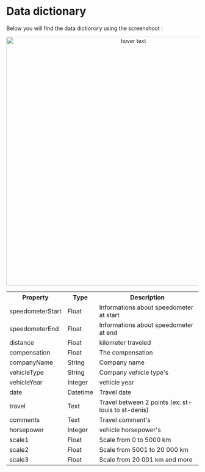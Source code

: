 # Data dictionary

Below you will find the data dictionary using the screenshoot : 

<p align="center">
    <img src="https://github.com/Darylabrador/kilometers_sheet/blob/dataDictionary/ressources.png" width="650" title="hover text">
</p>


<table>
<tr>
    <th>Property</th>
    <th>Type</th>
    <th>Description</th>
</tr>

<tr>
    <td> speedometerStart </td>
    <td> Float </td>
    <td> Informations about speedometer at start </td>
</tr>

<tr>
    <td> speedometerEnd </td>
    <td> Float </td>
    <td> Informations about speedometer at end </td>
</tr>

<tr>
    <td> distance </td>
    <td> Float </td>
    <td> kilometer traveled </td>
</tr>

<tr>
    <td> compensation </td>
    <td> Float </td>
    <td> The compensation </td>
</tr>

<tr>
    <td> companyName </td>
    <td> String </td>
    <td> Company name </td>
</tr>

<tr>
    <td> vehicleType </td>
    <td> String </td>
    <td> Company vehicle type's </td>
</tr>

<tr>
    <td> vehicleYear </td>
    <td> Integer </td>
    <td> vehicle year </td>
</tr>

<tr>
    <td> date </td>
    <td> Datetime </td>
    <td> Travel date </td>
</tr>

<tr>
    <td> travel </td>
    <td> Text </td>
    <td> Travel between 2 points (ex: st-louis to st-denis) </td>
</tr>

<tr>
    <td> comments </td>
    <td> Text </td>
    <td> Travel comment's </td>
</tr>

<tr>
    <td> horsepower </td>
    <td> Integer </td>
    <td> vehicle horsepower's </td>
</tr>

<tr>
    <td> scale1 </td>
    <td> Float </td>
    <td> Scale from 0 to 5000 km </td>
</tr>

<tr>
    <td> scale2 </td>
    <td> Float </td>
    <td> Scale from 5001 to 20 000 km </td>
</tr>

<tr>
    <td> scale3 </td>
    <td> Float </td>
    <td> Scale from 20 001 km and more </td>
</tr>

</table>